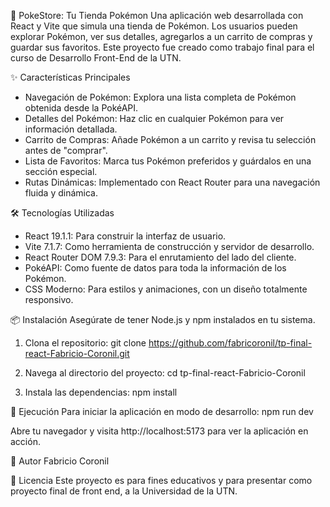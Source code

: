 🌟 PokeStore: Tu Tienda Pokémon
Una aplicación web desarrollada con React y Vite que simula una tienda de Pokémon. Los usuarios pueden explorar Pokémon, ver sus detalles, agregarlos a un carrito de compras y guardar sus favoritos. Este proyecto fue creado como trabajo final para el curso de Desarrollo Front-End de la UTN.


✨ Características Principales
- Navegación de Pokémon: Explora una lista completa de Pokémon obtenida desde la PokéAPI.
- Detalles del Pokémon: Haz clic en cualquier Pokémon para ver información detallada.
- Carrito de Compras: Añade Pokémon a un carrito y revisa tu selección antes de "comprar".
- Lista de Favoritos: Marca tus Pokémon preferidos y guárdalos en una sección especial.
- Rutas Dinámicas: Implementado con React Router para una navegación fluida y dinámica.

🛠️ Tecnologías Utilizadas
- React 19.1.1: Para construir la interfaz de usuario.
- Vite 7.1.7: Como herramienta de construcción y servidor de desarrollo.
- React Router DOM 7.9.3: Para el enrutamiento del lado del cliente.
- PokéAPI: Como fuente de datos para toda la información de los Pokémon.
- CSS Moderno: Para estilos y animaciones, con un diseño totalmente responsivo.

📦 Instalación
Asegúrate de tener Node.js y npm instalados en tu sistema.

1. Clona el repositorio:
git clone https://github.com/fabricoronil/tp-final-react-Fabricio-Coronil.git

2. Navega al directorio del proyecto:
cd tp-final-react-Fabricio-Coronil

3. Instala las dependencias:
npm install

🚀 Ejecución
Para iniciar la aplicación en modo de desarrollo:
npm run dev

Abre tu navegador y visita http://localhost:5173 para ver la aplicación en acción.

👤 Autor
Fabricio Coronil

📄 Licencia
Este proyecto es para fines educativos y para presentar como proyecto final de front end, a la Universidad de la UTN.

